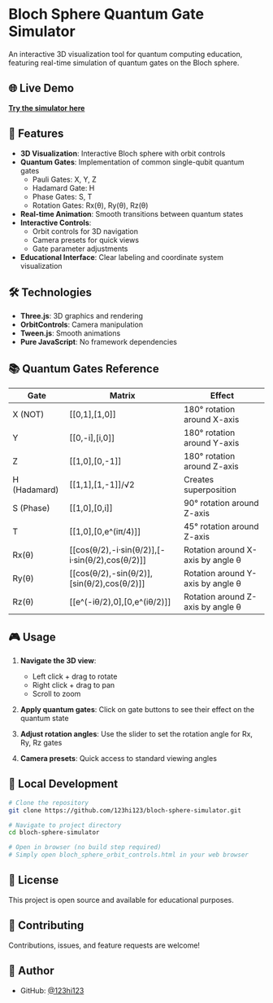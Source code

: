 # Bloch Sphere Quantum Gate Simulator

An interactive 3D visualization tool for quantum computing education, featuring real-time simulation of quantum gates on the Bloch sphere.

## 🌐 Live Demo

[**Try the simulator here**](https://123hi123.github.io/bloch-sphere-simulator/bloch_sphere_orbit_controls.html)

## 🎯 Features

- **3D Visualization**: Interactive Bloch sphere with orbit controls
- **Quantum Gates**: Implementation of common single-qubit quantum gates
  - Pauli Gates: X, Y, Z
  - Hadamard Gate: H
  - Phase Gates: S, T
  - Rotation Gates: Rx(θ), Ry(θ), Rz(θ)
- **Real-time Animation**: Smooth transitions between quantum states
- **Interactive Controls**: 
  - Orbit controls for 3D navigation
  - Camera presets for quick views
  - Gate parameter adjustments
- **Educational Interface**: Clear labeling and coordinate system visualization

## 🛠️ Technologies

- **Three.js**: 3D graphics and rendering
- **OrbitControls**: Camera manipulation
- **Tween.js**: Smooth animations
- **Pure JavaScript**: No framework dependencies

## 📚 Quantum Gates Reference

| Gate | Matrix | Effect |
|------|--------|--------|
| X (NOT) | [[0,1],[1,0]] | 180° rotation around X-axis |
| Y | [[0,-i],[i,0]] | 180° rotation around Y-axis |
| Z | [[1,0],[0,-1]] | 180° rotation around Z-axis |
| H (Hadamard) | [[1,1],[1,-1]]/√2 | Creates superposition |
| S (Phase) | [[1,0],[0,i]] | 90° rotation around Z-axis |
| T | [[1,0],[0,e^(iπ/4)]] | 45° rotation around Z-axis |
| Rx(θ) | [[cos(θ/2),-i·sin(θ/2)],[-i·sin(θ/2),cos(θ/2)]] | Rotation around X-axis by angle θ |
| Ry(θ) | [[cos(θ/2),-sin(θ/2)],[sin(θ/2),cos(θ/2)]] | Rotation around Y-axis by angle θ |
| Rz(θ) | [[e^(-iθ/2),0],[0,e^(iθ/2)]] | Rotation around Z-axis by angle θ |

## 🎮 Usage

1. **Navigate the 3D view**: 
   - Left click + drag to rotate
   - Right click + drag to pan
   - Scroll to zoom
   
2. **Apply quantum gates**: Click on gate buttons to see their effect on the quantum state

3. **Adjust rotation angles**: Use the slider to set the rotation angle for Rx, Ry, Rz gates

4. **Camera presets**: Quick access to standard viewing angles

## 🚀 Local Development

```bash
# Clone the repository
git clone https://github.com/123hi123/bloch-sphere-simulator.git

# Navigate to project directory
cd bloch-sphere-simulator

# Open in browser (no build step required)
# Simply open bloch_sphere_orbit_controls.html in your web browser
```

## 📄 License

This project is open source and available for educational purposes.

## 🤝 Contributing

Contributions, issues, and feature requests are welcome!

## 👥 Author

- GitHub: [@123hi123](https://github.com/123hi123)